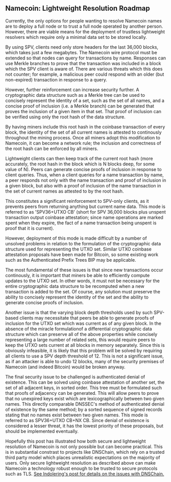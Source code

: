 Namecoin: Lightweight Resolution Roadmap
----------------------------------------

Currently, the only options for people wanting to resolve Namecoin names are to deploy a full node or to trust a full node operated by another person. However, there are viable means for the deployment of trustless lightweight resolvers which require only a minimal data set to be stored locally.

By using SPV, clients need only store headers for the last 36,000 blocks, which takes just a few megabytes. The Namecoin wire protocol must be extended so that nodes can query for transactions by name. Responses can use Merkle branches to prove that the transaction was included in a block which the SPV client is aware of. There are various threats which this does not counter; for example, a malicious peer could respond with an older (but non-expired) transaction in response to a query.

However, further reinforcement can increase security further. A cryptographic data structure such as a Merkle tree can be used to concisely represent the identity of a set, such as the set of all names, and a concise proof of inclusion (i.e. a Merkle branch) can be generated that proves the inclusion of a given item in that set. That proof of inclusion can be verified using only the root hash of the data structure.

By having miners include this root hash in the coinbase transaction of every block, the identity of the set of all current names is attested to continously throughout the mining process. Once all miners adopt this modification to Namecoin, it can become a network rule; the inclusion and correctness of the root hash can be enforced by all miners.

Lightweight clients can then keep track of the current root hash (more accurately, the root hash in the block which is N blocks deep, for some value of N). Peers can generate concise proofs of inclusion in response to client queries. Thus, when a client queries for a name transaction by name, a peer responds not only with the name transaction and proof of inclusion in a given block, but also with a proof of inclusion of the name transaction in the set of current names as attested to by the root hash.

This constitutes a significant reinforcement to SPV-only clients, as it prevents peers from returning anything but current name data. This mode is referred to as 'SPV36+UTXO CB' (short for SPV 36,000 blocks plus unspent transaction output coinbase attestation; since name operations are marked spent when they expire, the fact of a name transaction being unspent is proof that it is current).

However, deployment of this mode is made difficult by a number of unsolved problems in relation to the formulation of the cryptographic data structure used for representing the UTXO set. Similar UTXO coinbase attestation proposals have been made for Bitcoin, so some existing work such as the Authenticated Prefix Trees BIP may be applicable.

The most fundamental of these issues is that since new transactions occur continously, it is important that miners be able to efficiently compute updates to the UTXO set. In other words, it must not be necessary for the entire cryptographic data structure to be recomputed when a new transaction is added to the set. Of course, any solution must preserve the ability to concisely represent the identity of the set and the ability to generate concise proofs of inclusion.

Another issue is that the varying block depth thresholds used by such SPV-based clients may necessitate that peers be able to generate proofs of inclusion for the UTXO set which was current as of any given block. In the absence of the miracle formulationof a differential cryptographic data structure which can preserve all of the above properties while concisely representing a large number of related sets, this would require peers to keep the UTXO sets current at all blocks in memory separately. Since this is obviously infeasible, it is likely that this problem will be solved by requiring all clients to use a SPV depth threshold of 12. This is not a significant issue, as if an attacker is able to undo 12 blocks, many of the security premises of Namecoin (and indeed Bitcoin) would be broken anyway.

The final security issue to be challenged is authenticated denial of existence. This can be solved using coinbase attestation of another set, the set of all adjacent keys, in sorted order. This tree must be formulated such that proofs of adjacency can be generated. This will allow peers to prove that no unexpired keys exist which are lexicographically between two given names. This directly comparable DNSSEC's method of authenticated denial of existence by the same method; by a sorted sequence of signed records stating that no names exist between two given names. This mode is referred to as SPV36+UTXO CB+NX CB. Since denial of existence is considered a lesser threat, it has the lowest priority of these proposals, but should be implemented eventually.

Hopefully this post has illustrated how both secure and lightweight resolution of Namecoin is not only possible but can become practical. This is in substantial constrast to projects like DNSChain, which rely on a trusted third party model which places unrealistic expectations on the majority of users. Only secure lightweight resolution as described above can make Namecoin a technology robust enough to be trusted to secure protocols such as TLS. <a href="http://www.indolering.com/dnschain-is-harmful">See Indolering's post for details on the issues with DNSChain.</a>

